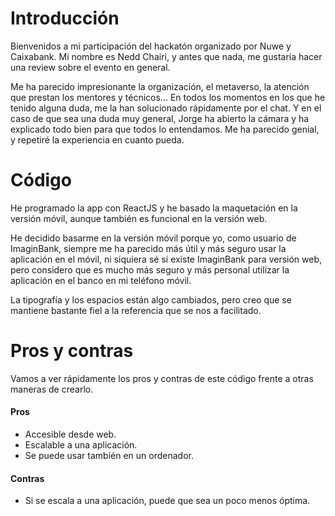 # Introducción
Bienvenidos a mi participación del hackatón organizado por Nuwe y Caixabank. Mi nombre es Nedd Chairi, y antes que nada, me gustaría hacer una review sobre el evento en general. 

Me ha parecido impresionante la organización, el metaverso, la atención que prestan los mentores y técnicos... En todos los momentos en los que he tenido alguna duda, me la han solucionado rápidamente por el chat. Y en el caso de que sea una duda muy general, Jorge ha abierto la cámara y ha explicado todo bien para que todos lo entendamos. Me ha parecido genial, y repetiré la experiencia en cuanto pueda.


# Código
He programado la app con ReactJS y he basado la maquetación en la versión móvil, aunque también es funcional en la versión web.

He decidido basarme en la versión móvil porque yo, como usuario de ImaginBank, siempre me ha parecido más útil y más seguro usar la aplicación en el móvil, ni siquiera sé si existe ImaginBank para versión web, pero considero que es mucho más seguro y más personal utilizar la aplicación en el banco en mi teléfono móvil.

La tipografía y los espacios están algo cambiados, pero creo que se mantiene bastante fiel a la referencia que se nos a facilitado.


# Pros y contras
Vamos a ver rápidamente los pros y contras de este código frente a otras maneras de crearlo.

#### Pros
* Accesible desde web.
* Escalable a una aplicación.
* Se puede usar también en un ordenador.

#### Contras
* Si se escala a una aplicación, puede que sea un poco menos óptima.


